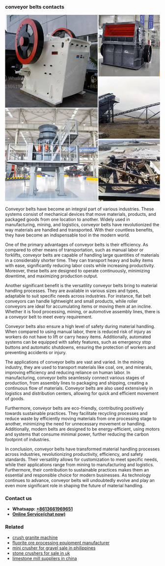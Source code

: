 <h3>conveyor belts contacts</h3><img src='1708499354.jpg' alt=''><p>Conveyor belts have become an integral part of various industries. These systems consist of mechanical devices that move materials, products, and packaged goods from one location to another. Widely used in manufacturing, mining, and logistics, conveyor belts have revolutionized the way materials are handled and transported. With their countless benefits, they have become an indispensable tool in the modern world.</p><p>One of the primary advantages of conveyor belts is their efficiency. As compared to other means of transportation, such as manual labor or forklifts, conveyor belts are capable of handling large quantities of materials in a considerably shorter time. They can transport heavy and bulky items with ease, significantly reducing labor costs while increasing productivity. Moreover, these belts are designed to operate continuously, minimizing downtime, and maximizing production output.</p><p>Another significant benefit is the versatility conveyor belts bring to material handling processes. They are available in various sizes and types, adaptable to suit specific needs across industries. For instance, flat belt conveyors can handle lightweight and small products, while roller conveyors are ideal for accumulating items or moving them at an incline. Whether it is food processing, mining, or automotive assembly lines, there is a conveyor belt to meet every requirement.</p><p>Conveyor belts also ensure a high level of safety during material handling. When compared to using manual labor, there is reduced risk of injury as workers do not have to lift or carry heavy items. Additionally, automated systems can be equipped with safety features, such as emergency stop buttons and automatic shutdowns, ensuring the protection of workers and preventing accidents or injury.</p><p>The applications of conveyor belts are vast and varied. In the mining industry, they are used to transport materials like coal, ore, and minerals, improving efficiency and reducing reliance on human labor. In manufacturing, conveyor belts seamlessly connect various stages of production, from assembly lines to packaging and shipping, creating a continuous flow of materials. Conveyor belts are also used extensively in logistics and distribution centers, allowing for quick and efficient movement of goods.</p><p>Furthermore, conveyor belts are eco-friendly, contributing positively towards sustainable practices. They facilitate recycling processes and reduce waste by efficiently moving materials from one processing stage to another, minimizing the need for unnecessary movement or handling. Additionally, modern belts are designed to be energy-efficient, using motors and systems that consume minimal power, further reducing the carbon footprint of industries.</p><p>In conclusion, conveyor belts have transformed material handling processes across industries, revolutionizing productivity, efficiency, and safety standards. Their versatility allows for customization to meet specific needs, while their applications range from mining to manufacturing and logistics. Furthermore, their contribution to sustainable practices makes them an essential and responsible choice for modern businesses. As technology continues to advance, conveyor belts will undoubtedly evolve and play an even more significant role in shaping the future of material handling.</p><h3>Contact us</h3><ul><li><strong>Whatsapp:&nbsp;<a href="https://wa.me/8613661969651">+8613661969651</a></strong></li><li><a href="https://swt.shibang-china.com/?git&amp;zhl&amp;conveyor belts contacts"><strong>Online Service(chat now)</strong></a></li></ul><h3>Related</h3><ul><li><a href='crush granite machine.md'>crush granite machine</a></li><li><a href='fluorite ore processing equipment manufacturer.md'>fluorite ore processing equipment manufacturer</a></li><li><a href='mini crusher for gravel sale in philippines.md'>mini crusher for gravel sale in philippines</a></li><li><a href='stone crushers for sale in uk.md'>stone crushers for sale in uk</a></li><li><a href='limestone mill suppliers in china.md'>limestone mill suppliers in china</a></li></ul>